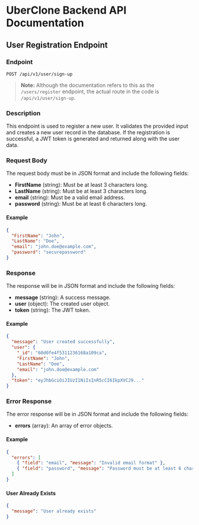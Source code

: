 # UberClone Backend API Documentation

## User Registration Endpoint

### Endpoint
`POST /api/v1/user/sign-up`

> **Note:** Although the documentation refers to this as the `/users/register` endpoint, the actual route in the code is `/api/v1/user/sign-up`.

### Description
This endpoint is used to register a new user. It validates the provided input and creates a new user record in the database. If the registration is successful, a JWT token is generated and returned along with the user data.

### Request Body
The request body must be in JSON format and include the following fields:

- **FirstName** (string): Must be at least 3 characters long.
- **LastName** (string): Must be at least 3 characters long.
- **email** (string): Must be a valid email address.
- **password** (string): Must be at least 6 characters long.

#### Example
```json
{
  "FirstName": "John",
  "LastName": "Doe",
  "email": "john.doe@example.com",
  "password": "securepassword"
}
```

### Response
The response will be in JSON format and include the following fields:

- **message** (string): A success message.
- **user** (object): The created user object.
- **token** (string): The JWT token.

#### Example
```json
{
  "message": "User created successfully",
  "user": {
    "_id": "60d0fe4f5311236168a109ca",
    "FirstName": "John",
    "LastName": "Doe",
    "email": "john.doe@example.com"
  },
  "token": "eyJhbGciOiJIUzI1NiIsInR5cCI6IkpXVCJ9..."
}
```

### Error Response
The error response will be in JSON format and include the following fields:

- **errors** (array): An array of error objects.

#### Example
```json
{
  "errors": [
    { "field": "email", "message": "Invalid email format" },
    { "field": "password", "message": "Password must be at least 6 characters long" }
  ]
}
```

#### User Already Exists
```json
{
  "message": "User already exists"
}
```

